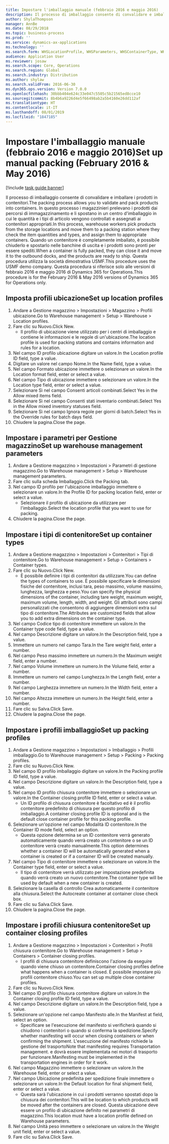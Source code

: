 ```yaml
---
title: Impostare l'imballaggio manuale (febbraio 2016 e maggio 2016)
description: Il processo di imballaggio consente di convalidare e imballare i prodotti in contenitori.
author: ShylaThompson
manager: AnnBe
ms.date: 08/29/2018
ms.topic: business-process
ms.prod: ''
ms.service: dynamics-ax-applications
ms.technology: ''
ms.search.form: WHSLocationProfile, WHSParameters, WHSContainerType, WHSPackProfile, WHSCloseContainerProfile, InventLocationIdLookup, UnitOfMeasureLookup
audience: Application User
ms.reviewer: josaw
ms.search.scope: Core, Operations
ms.search.region: Global
ms.search.industry: Distribution
ms.author: shylaw
ms.search.validFrom: 2016-06-30
ms.dyn365.ops.version: Version 7.0.0
ms.openlocfilehash: 30bbb404e624c33e047c5505c5b21565ed8cce10
ms.sourcegitcommit: 8b4b6a9226d4e5f66498ab2a5b4160e26dd112af
ms.translationtype: HT
ms.contentlocale: it-IT
ms.lasthandoff: 08/01/2019
ms.locfileid: "1847185"
---
```

# <a name="set-up-manual-packing-february-2016--may-2016"></a><span data-ttu-id="530fe-103">Impostare l'imballaggio manuale (febbraio 2016 e maggio 2016)</span><span class="sxs-lookup"><span data-stu-id="530fe-103">Set up manual packing (February 2016 & May 2016)</span></span>

[!include [task guide banner](../../includes/task-guide-banner.md)]

<span data-ttu-id="530fe-104">Il processo di imballaggio consente di convalidare e imballare i prodotti in contenitori.</span><span class="sxs-lookup"><span data-stu-id="530fe-104">The packing process allows you to validate and pack products into containers.</span></span> <span data-ttu-id="530fe-105">In questo processo i magazzinieri prelevano i prodotti dai percorsi di immagazzinamento e li spostano in un centro d'imballaggio in cui le quantità e i tipi di articolo vengono controllati e assegnati ai contenitori appropriati.</span><span class="sxs-lookup"><span data-stu-id="530fe-105">In this process, warehouse workers pick products from the storage locations and move them to a packing station where they check the item quantities and types, and assign them to appropriate containers.</span></span> <span data-ttu-id="530fe-106">Quando un contenitore è completamente imballato, è possibile chiuderlo e spostarlo nelle banchine di uscita e i prodotti sono pronti per essere spediti.</span><span class="sxs-lookup"><span data-stu-id="530fe-106">When a container is fully packed, they can close it and move it to the outbound docks, and the products are ready to ship.</span></span> <span data-ttu-id="530fe-107">Questa procedura utilizza la società dimostrativa USMF.</span><span class="sxs-lookup"><span data-stu-id="530fe-107">This procedure uses the USMF demo company.</span></span> <span data-ttu-id="530fe-108">Questa procedura si riferisce solo alle versioni di febbraio 2016 e maggio 2016 di Dynamics 365 for Operations.</span><span class="sxs-lookup"><span data-stu-id="530fe-108">This procedure is for the February 2016 & May 2016 versions of Dynamics 365 for Operations only.</span></span>


## <a name="set-up-location-profiles"></a><span data-ttu-id="530fe-109">Imposta profili ubicazione</span><span class="sxs-lookup"><span data-stu-id="530fe-109">Set up location profiles</span></span>
1. <span data-ttu-id="530fe-110">Andare a Gestione magazzino > Impostazioni > Magazzino > Profili ubicazione.</span><span class="sxs-lookup"><span data-stu-id="530fe-110">Go to Warehouse management > Setup > Warehouse > Location profiles.</span></span>
2. <span data-ttu-id="530fe-111">Fare clic su Nuovo.</span><span class="sxs-lookup"><span data-stu-id="530fe-111">Click New.</span></span>
    * <span data-ttu-id="530fe-112">Il profilo di ubicazione viene utilizzato per i centri di imballaggio e contiene le informazioni e le regole di un'ubicazione.</span><span class="sxs-lookup"><span data-stu-id="530fe-112">The location profile is used for packing stations and contains information and rules for a location.</span></span>  
3. <span data-ttu-id="530fe-113">Nel campo ID profilo ubicazione digitare un valore.</span><span class="sxs-lookup"><span data-stu-id="530fe-113">In the Location profile ID field, type a value.</span></span>
4. <span data-ttu-id="530fe-114">Digitare un valore nel campo Nome.</span><span class="sxs-lookup"><span data-stu-id="530fe-114">In the Name field, type a value.</span></span>
5. <span data-ttu-id="530fe-115">Nel campo Formato ubicazione immettere o selezionare un valore.</span><span class="sxs-lookup"><span data-stu-id="530fe-115">In the Location format field, enter or select a value.</span></span>
6. <span data-ttu-id="530fe-116">Nel campo Tipo di ubicazione immettere o selezionare un valore.</span><span class="sxs-lookup"><span data-stu-id="530fe-116">In the Location type field, enter or select a value.</span></span>
7. <span data-ttu-id="530fe-117">Selezionare Sì nel campo Consenti articoli combinati.</span><span class="sxs-lookup"><span data-stu-id="530fe-117">Select Yes in the Allow mixed items field.</span></span>
8. <span data-ttu-id="530fe-118">Selezionare Sì nel campo Consenti stati inventario combinati.</span><span class="sxs-lookup"><span data-stu-id="530fe-118">Select Yes in the Allow mixed  inventory statuses field.</span></span>
9. <span data-ttu-id="530fe-119">Selezionare Sì nel campo Ignora regole per giorni di batch.</span><span class="sxs-lookup"><span data-stu-id="530fe-119">Select Yes in the Override rules for batch days field.</span></span>
10. <span data-ttu-id="530fe-120">Chiudere la pagina.</span><span class="sxs-lookup"><span data-stu-id="530fe-120">Close the page.</span></span>

## <a name="set-up-warehouse-management-parameters"></a><span data-ttu-id="530fe-121">Impostare i parametri per Gestione magazzino</span><span class="sxs-lookup"><span data-stu-id="530fe-121">Set up warehouse management parameters</span></span> 
1. <span data-ttu-id="530fe-122">Andare a Gestione magazzino > Impostazioni > Parametri di gestione magazzino.</span><span class="sxs-lookup"><span data-stu-id="530fe-122">Go to Warehouse management > Setup > Warehouse management parameters.</span></span>
2. <span data-ttu-id="530fe-123">Fare clic sulla scheda Imballaggio.</span><span class="sxs-lookup"><span data-stu-id="530fe-123">Click the Packing tab.</span></span>
3. <span data-ttu-id="530fe-124">Nel campo ID profilo per l'ubicazione imballaggio immettere o selezionare un valore.</span><span class="sxs-lookup"><span data-stu-id="530fe-124">In the Profile ID for packing location field, enter or select a value.</span></span>
    * <span data-ttu-id="530fe-125">Selezionare il profilo di ubicazione da utilizzare per l'imballaggio.</span><span class="sxs-lookup"><span data-stu-id="530fe-125">Select the location profile that you want to use for packing.</span></span>  
4. <span data-ttu-id="530fe-126">Chiudere la pagina.</span><span class="sxs-lookup"><span data-stu-id="530fe-126">Close the page.</span></span>

## <a name="set-up-container-types"></a><span data-ttu-id="530fe-127">Impostare i tipi di contenitore</span><span class="sxs-lookup"><span data-stu-id="530fe-127">Set up container types</span></span>
1. <span data-ttu-id="530fe-128">Andare a Gestione magazzino > Impostazioni > Contenitori > Tipi di contenitore.</span><span class="sxs-lookup"><span data-stu-id="530fe-128">Go to Warehouse management > Setup > Containers > Container types.</span></span>
2. <span data-ttu-id="530fe-129">Fare clic su Nuovo.</span><span class="sxs-lookup"><span data-stu-id="530fe-129">Click New.</span></span>
    * <span data-ttu-id="530fe-130">È possibile definire i tipi di contenitori da utilizzare.</span><span class="sxs-lookup"><span data-stu-id="530fe-130">You can define the types of containers to use.</span></span> <span data-ttu-id="530fe-131">È possibile specificare le dimensioni fisiche del contenitore, inclusi tara, peso massimo, volume massimo, lunghezza, larghezza e peso.</span><span class="sxs-lookup"><span data-stu-id="530fe-131">You can specify the physical dimensions of the container, including tare weight, maximum weight, maximum volume, length, width, and weight.</span></span>  <span data-ttu-id="530fe-132">Gli attributi sono campi personalizzati che consentono di aggiungere dimensioni extra sul tipo di contenitore.</span><span class="sxs-lookup"><span data-stu-id="530fe-132">The Attributes are customized fields that allow you to add extra dimensions on the container type.</span></span>     
3. <span data-ttu-id="530fe-133">Nel campo Codice tipo di contenitore immettere un valore.</span><span class="sxs-lookup"><span data-stu-id="530fe-133">In the Container type code field, type a value.</span></span>
4. <span data-ttu-id="530fe-134">Nel campo Descrizione digitare un valore.</span><span class="sxs-lookup"><span data-stu-id="530fe-134">In the Description field, type a value.</span></span>
5. <span data-ttu-id="530fe-135">Immettere un numero nel campo Tara.</span><span class="sxs-lookup"><span data-stu-id="530fe-135">In the Tare weight field, enter a number.</span></span>
6. <span data-ttu-id="530fe-136">Nel campo Peso massimo immettere un numero.</span><span class="sxs-lookup"><span data-stu-id="530fe-136">In the Maximum weight field, enter a number.</span></span>
7. <span data-ttu-id="530fe-137">Nel campo Volume immettere un numero.</span><span class="sxs-lookup"><span data-stu-id="530fe-137">In the Volume field, enter a number.</span></span>
8. <span data-ttu-id="530fe-138">Immettere un numero nel campo Lunghezza.</span><span class="sxs-lookup"><span data-stu-id="530fe-138">In the Length field, enter a number.</span></span>
9. <span data-ttu-id="530fe-139">Nel campo Larghezza immettere un numero.</span><span class="sxs-lookup"><span data-stu-id="530fe-139">In the Width field, enter a number.</span></span>
10. <span data-ttu-id="530fe-140">Nel campo Altezza immettere un numero.</span><span class="sxs-lookup"><span data-stu-id="530fe-140">In the Height field, enter a number.</span></span>
11. <span data-ttu-id="530fe-141">Fare clic su Salva.</span><span class="sxs-lookup"><span data-stu-id="530fe-141">Click Save.</span></span>
12. <span data-ttu-id="530fe-142">Chiudere la pagina.</span><span class="sxs-lookup"><span data-stu-id="530fe-142">Close the page.</span></span>

## <a name="set-up-packing-profiles"></a><span data-ttu-id="530fe-143">Impostare i profili imballaggio</span><span class="sxs-lookup"><span data-stu-id="530fe-143">Set up packing profiles</span></span>
1. <span data-ttu-id="530fe-144">Andare a Gestione magazzino > Impostazioni > Imballaggio > Profili imballaggio.</span><span class="sxs-lookup"><span data-stu-id="530fe-144">Go to Warehouse management > Setup > Packing > Packing profiles.</span></span>
2. <span data-ttu-id="530fe-145">Fare clic su Nuovo.</span><span class="sxs-lookup"><span data-stu-id="530fe-145">Click New.</span></span>
3. <span data-ttu-id="530fe-146">Nel campo ID profilo imballaggio digitare un valore.</span><span class="sxs-lookup"><span data-stu-id="530fe-146">In the Packing profile ID field, type a value.</span></span>
4. <span data-ttu-id="530fe-147">Nel campo Descrizione digitare un valore.</span><span class="sxs-lookup"><span data-stu-id="530fe-147">In the Description field, type a value.</span></span>
5. <span data-ttu-id="530fe-148">Nel campo ID profilo chiusura contenitore immettere o selezionare un valore.</span><span class="sxs-lookup"><span data-stu-id="530fe-148">In the Container closing profile ID field, enter or select a value.</span></span>
    * <span data-ttu-id="530fe-149">Un ID profilo di chiusura contenitore è facoltativo ed è il profilo contenitore predefinito di chiusura per questo profilo di imballaggio.</span><span class="sxs-lookup"><span data-stu-id="530fe-149">A container closing profile ID is optional and is the default close container profile for this packing profile.</span></span>  
6. <span data-ttu-id="530fe-150">Selezionare un'opzione nel campo Modalità ID contenitore.</span><span class="sxs-lookup"><span data-stu-id="530fe-150">In the Container ID mode field, select an option.</span></span>
    * <span data-ttu-id="530fe-151">Questa opzione determina se un ID contenitore verrà generato automaticamente quando verrà creato un contenitore o se un ID contenitore verrà creato manualmente.</span><span class="sxs-lookup"><span data-stu-id="530fe-151">This option determines whether a container ID will be automatically generated when a container is created or if a container ID will be created manually.</span></span>  
7. <span data-ttu-id="530fe-152">Nel campo Tipo di contenitore immettere o selezionare un valore.</span><span class="sxs-lookup"><span data-stu-id="530fe-152">In the Container type field, enter or select a value.</span></span>
    * <span data-ttu-id="530fe-153">Il tipo di contenitore verrà utilizzato per impostazione predefinita quando verrà creato un nuovo contenitore.</span><span class="sxs-lookup"><span data-stu-id="530fe-153">The container type will be used by default when a new container is created.</span></span>  
8. <span data-ttu-id="530fe-154">Selezionare la casella di controllo Crea automaticamente il contenitore alla chiusura.</span><span class="sxs-lookup"><span data-stu-id="530fe-154">Select the Autocreate container at container close check box.</span></span>
9. <span data-ttu-id="530fe-155">Fare clic su Salva.</span><span class="sxs-lookup"><span data-stu-id="530fe-155">Click Save.</span></span>
10. <span data-ttu-id="530fe-156">Chiudere la pagina.</span><span class="sxs-lookup"><span data-stu-id="530fe-156">Close the page.</span></span>

## <a name="set-up-container-closing-profiles"></a><span data-ttu-id="530fe-157">Impostare i profili chiusura contenitore</span><span class="sxs-lookup"><span data-stu-id="530fe-157">Set up container closing profiles</span></span>
1. <span data-ttu-id="530fe-158">Andare a Gestione magazzino > Impostazioni > Contenitori > Profili chiusura contenitore.</span><span class="sxs-lookup"><span data-stu-id="530fe-158">Go to Warehouse management > Setup > Containers > Container closing profiles.</span></span>
    * <span data-ttu-id="530fe-159">I profili di chiusura contenitore definiscono l'azione da eseguire quando viene chiuso un contenitore.</span><span class="sxs-lookup"><span data-stu-id="530fe-159">Container closing profiles define what happens when a container is closed.</span></span> <span data-ttu-id="530fe-160">È possibile impostare più profili contenitore chiuso.</span><span class="sxs-lookup"><span data-stu-id="530fe-160">You can set up multiple close container profiles.</span></span>       
2. <span data-ttu-id="530fe-161">Fare clic su Nuovo.</span><span class="sxs-lookup"><span data-stu-id="530fe-161">Click New.</span></span>
3. <span data-ttu-id="530fe-162">Nel campo ID profilo chiusura contenitore digitare un valore.</span><span class="sxs-lookup"><span data-stu-id="530fe-162">In the Container closing profile ID field, type a value.</span></span>
4. <span data-ttu-id="530fe-163">Nel campo Descrizione digitare un valore.</span><span class="sxs-lookup"><span data-stu-id="530fe-163">In the Description field, type a value.</span></span>
5. <span data-ttu-id="530fe-164">Selezionare un'opzione nel campo Manifesto alle.</span><span class="sxs-lookup"><span data-stu-id="530fe-164">In the Manifest at field, select an option.</span></span>
    * <span data-ttu-id="530fe-165">Specificare se l'esecuzione del manifesto si verificherà quando si chiudono i contenitori o quando si conferma la spedizione.</span><span class="sxs-lookup"><span data-stu-id="530fe-165">Specify whether manifesting will occur when closing containers or when confirming the shipment.</span></span> <span data-ttu-id="530fe-166">L'esecuzione del manifesto richiede la gestione del trasporto</span><span class="sxs-lookup"><span data-stu-id="530fe-166">Note that manifesting requires Transportation management.</span></span> <span data-ttu-id="530fe-167">e dovrà essere implementata nei motori di trasporto per funzionare.</span><span class="sxs-lookup"><span data-stu-id="530fe-167">Manifesting must be implemented in the transportation engines in order for it work.</span></span>  
6. <span data-ttu-id="530fe-168">Nel campo Magazzino immettere o selezionare un valore.</span><span class="sxs-lookup"><span data-stu-id="530fe-168">In the Warehouse field, enter or select a value.</span></span>
7. <span data-ttu-id="530fe-169">Nel campo Ubicazione predefinita per spedizione finale immettere o selezionare un valore.</span><span class="sxs-lookup"><span data-stu-id="530fe-169">In the Default location for final shipment field, enter or select a value.</span></span>
    * <span data-ttu-id="530fe-170">Questa sarà l'ubicazione in cui i prodotti verranno spostati dopo la chiusura dei contenitori.</span><span class="sxs-lookup"><span data-stu-id="530fe-170">This will be location to which products will be moved after the containers are closed.</span></span> <span data-ttu-id="530fe-171">Questa ubicazione deve essere un profilo di ubicazione definito nei parametri di magazzino.</span><span class="sxs-lookup"><span data-stu-id="530fe-171">This location must have a location profile defined on Warehouse parameters.</span></span>  
8. <span data-ttu-id="530fe-172">Nel campo Unità peso immettere o selezionare un valore.</span><span class="sxs-lookup"><span data-stu-id="530fe-172">In the Weight unit field, enter or select a value.</span></span>
9. <span data-ttu-id="530fe-173">Fare clic su Salva.</span><span class="sxs-lookup"><span data-stu-id="530fe-173">Click Save.</span></span>

